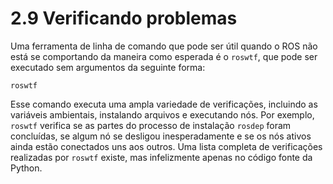 # 2.9 Verificando problemas
<p>Uma ferramenta de linha de comando que pode ser útil quando o ROS não está se comportando da maneira como esperada é o <code>roswtf</code>, que pode ser executado sem argumentos da seguinte forma:</p>

<code>roswtf</code>

Esse comando executa uma ampla variedade de verificações, incluindo as variáveis ambientais, instalando arquivos e executando nós. Por exemplo, <code>roswtf</code> verifica se as partes do processo de instalação <code>rosdep</code> foram concluídas, se algum nó se desligou inesperadamente e se os nós ativos ainda estão conectados uns aos outros. Uma lista completa de verificações realizadas por <code>roswtf</code> existe, mas infelizmente apenas no código fonte da Python.
